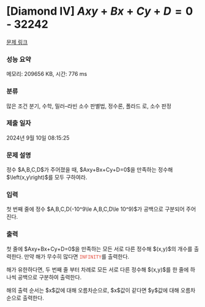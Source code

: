 # [Diamond IV] $Axy+Bx+Cy+D=0$ - 32242 

[문제 링크](https://www.acmicpc.net/problem/32242) 

### 성능 요약

메모리: 209656 KB, 시간: 776 ms

### 분류

많은 조건 분기, 수학, 밀러–라빈 소수 판별법, 정수론, 폴라드 로, 소수 판정

### 제출 일자

2024년 9월 10일 08:15:25

### 문제 설명

<p>정수 $A,B,C,D$가 주어졌을 때, $Axy+Bx+Cy+D=0$을 만족하는 정수해 $\left(x,y\right)$를 모두 구하여라.</p>

### 입력 

 <p>첫 번째 줄에 정수 $A,B,C,D(-10^9\le A,B,C,D\le 10^9)$가 공백으로 구분되어 주어진다.</p>

### 출력 

 <p>첫 줄에 $Axy+Bx+Cy+D=0$을 만족하는 모든 서로 다른 정수해 $(x,y)$의 개수를 출력한다. 만약 해가 무수히 많다면 <span style="color:#e74c3c;"><code>INFINITY</code></span>를 출력한다.</p>

<p>해가 유한하다면, 두 번째 줄 부터 차례로 모든 서로 다른 정수해 $(x,y)$를 한 줄에 하나씩 공백으로 구분하여 출력한다.</p>

<p>해의 출력 순서는 $x$값에 대해 오름차순으로, $x$값이 같다면 $y$값에 대해 오름차순으로 출력한다.</p>

